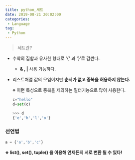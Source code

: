 ```yaml
---
title: python_세트
date: 2019-08-21 20:02:00
categories:
 - Language
tag:
 - Python
---
```


> 세트란?

- 수학의 집합과 유사한 형태로 '{' 과 '}'로 감싼다.

  - **& , |** 사용 가능하다.

- 리스트처럼 값의 모임이지만 **순서가 없고 중복을 허용하지 않는다.**

  ※ 이런 특성으로 중복을 제외하는 필터기능으로 많이 사용한다.

  ```python
  c="hello"
  d=set(c)
  
  >>> d
  {'e','h','l','o'}
  ```



### **선언법**

```python
a = {'a','b','c'}
```

**※ list(), set(), tuple() 을 이용해 언제든지 서로 변환 될 수 있다!**